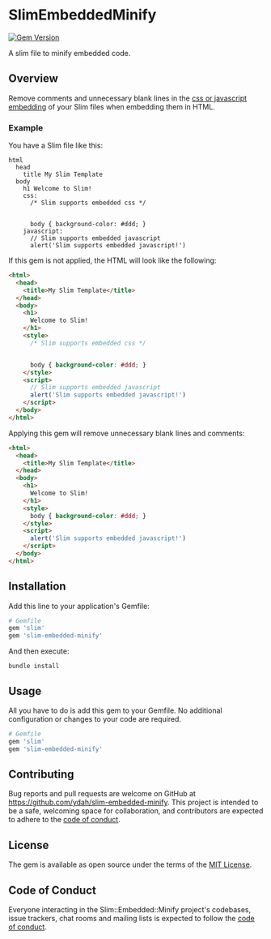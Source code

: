 # SlimEmbeddedMinify

[![Gem Version](https://badge.fury.io/rb/slim-embedded-minify.svg)](https://badge.fury.io/rb/slim-embedded-minify)

A slim file to minify embedded code.

## Overview

Remove comments and unnecessary blank lines in the [css or javascript embedding](https://github.com/slim-template/slim#embedded-engines-markdown-) of your Slim files when embedding them in HTML.

### Example

You have a Slim file like this:

```slim
html
  head
    title My Slim Template
  body
    h1 Welcome to Slim!
    css:
      /* Slim supports embedded css */


      body { background-color: #ddd; }
    javascript:
      // Slim supports embedded javascript
      alert('Slim supports embedded javascript!')
```

If this gem is not applied, the HTML will look like the following:

```html
<html>
  <head>
    <title>My Slim Template</title>
  </head>
  <body>
    <h1>
      Welcome to Slim!
    </h1>
    <style>
      /* Slim supports embedded css */


      body { background-color: #ddd; }
    </style>
    <script>
      // Slim supports embedded javascript
      alert('Slim supports embedded javascript!')
    </script>
  </body>
</html>
```

Applying this gem will remove unnecessary blank lines and comments:

```html
<html>
  <head>
    <title>My Slim Template</title>
  </head>
  <body>
    <h1>
      Welcome to Slim!
    </h1>
    <style>
      body { background-color: #ddd; }
    </style>
    <script>
      alert('Slim supports embedded javascript!')
    </script>
  </body>
</html>
```

## Installation

Add this line to your application's Gemfile:

```ruby
# Gemfile
gem 'slim'
gem 'slim-embedded-minify'
```

And then execute:

```
bundle install
```

## Usage

All you have to do is add this gem to your Gemfile.
No additional configuration or changes to your code are required.

```ruby
# Gemfile
gem 'slim'
gem 'slim-embedded-minify'
```

## Contributing

Bug reports and pull requests are welcome on GitHub at https://github.com/ydah/slim-embedded-minify. This project is intended to be a safe, welcoming space for collaboration, and contributors are expected to adhere to the [code of conduct](https://github.com/ydah/slim-embedded-minify/blob/main/CODE_OF_CONDUCT.md).

## License

The gem is available as open source under the terms of the [MIT License](https://opensource.org/licenses/MIT).

## Code of Conduct

Everyone interacting in the Slim::Embedded::Minify project's codebases, issue trackers, chat rooms and mailing lists is expected to follow the [code of conduct](https://github.com/ydah/slim-embedded-minify/blob/main/CODE_OF_CONDUCT.md).
